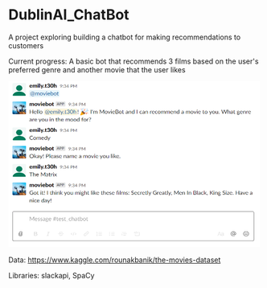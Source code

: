 # DublinAI_ChatBot

A project exploring building a chatbot for making recommendations to customers


Current progress: 
A basic bot that recommends 3 films based on the user's preferred genre and another movie that the user likes

<img src="https://github.com/eteohx/DublinAI_ChatBot/blob/master/images/test_bot.PNG" width="500" height="330">



Data:
https://www.kaggle.com/rounakbanik/the-movies-dataset

Libraries: 
slackapi, SpaCy
